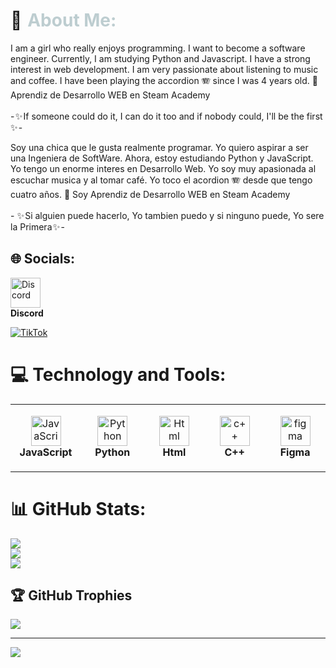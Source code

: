 # 🐇  <span style="color:#bdcdd0">About Me: </span>
I am a girl who really enjoys programming. I want to become a software engineer. Currently, I am studying Python and Javascript. I have a strong interest in web development. I am very passionate about listening to music and coffee. I have been playing the accordion 🪗 since I was 4 years old. 👯 Aprendiz de Desarrollo WEB en Steam Academy<br><br>- ✨ If someone could do it, I can do it too and if nobody could, I'll be the first ✨ -

Soy una chica que le gusta realmente programar. Yo quiero aspirar a ser una Ingeniera de SoftWare. Ahora, estoy estudiando Python y JavaScript. Yo tengo un enorme interes en Desarrollo Web. Yo soy muy apasionada al escuchar musica y al tomar café. Yo toco el acordion 🪗 desde que tengo cuatro años. 👯 Soy Aprendiz de Desarrollo WEB en Steam Academy<br><br>- ✨ Si alguien puede hacerlo, Yo tambien puedo y si ninguno puede, Yo sere la Primera ✨ -

## 🌐 Socials:

<td align="center" height="108" width="108">
      <a target="_blank" rel="noopener noreferrer nofollow" href="https://discord.gg/euphojk.97"><img src="https://seeklogo.com//images/D/discord-logo-134E148657-seeklogo.com.png" width="48" height="48" alt="Discord" data-canonical-src="https://cdn.jsdelivr.net/gh/devicons/devicon/icons/discord/discord-original.svg" style="max-width: 100%;"></a>
      <br><strong>Discord</strong>
    </td>
    
[![TikTok](https://img.shields.io/badge/TikTok-%23000000.svg?logo=TikTok&logoColor=white)](https://tiktok.com/@euphojk.97)

# 💻 Technology and Tools:
<table>
  <tbody><tr>
    <td align="center" height="108" width="108">
      <a target="_blank" rel="noopener noreferrer nofollow" href="https://camo.githubusercontent.com/46ac88a13cc39ca3d9b036704cd1f4d608248c582ae5427f59af62a19c47e4e7/68747470733a2f2f6c6f676f646f776e6c6f61642e6f72672f77702d636f6e74656e742f75706c6f6164732f323032322f30342f6a6176617363726970742d6c6f676f2d312e706e67"><img src="https://camo.githubusercontent.com/46ac88a13cc39ca3d9b036704cd1f4d608248c582ae5427f59af62a19c47e4e7/68747470733a2f2f6c6f676f646f776e6c6f61642e6f72672f77702d636f6e74656e742f75706c6f6164732f323032322f30342f6a6176617363726970742d6c6f676f2d312e706e67" width="48" height="48" alt="JavaScript" data-canonical-src="https://logodownload.org/wp-content/uploads/2022/04/javascript-logo-1.png" style="max-width: 100%;"></a>
      <br>
      <strong>JavaScript</strong>
    <td align="center" height="108" width="108">
      <a target="_blank" rel="noopener noreferrer nofollow" href="https://camo.githubusercontent.com/dd8b0601cdfefe534a6a26f4c29c7f8a5fcfc315002655f519c73121f7bad8bc/68747470733a2f2f63646e2e6a7364656c6976722e6e65742f67682f64657669636f6e732f64657669636f6e2f69636f6e732f707974686f6e2f707974686f6e2d6f726967696e616c2e737667"><img src="https://camo.githubusercontent.com/dd8b0601cdfefe534a6a26f4c29c7f8a5fcfc315002655f519c73121f7bad8bc/68747470733a2f2f63646e2e6a7364656c6976722e6e65742f67682f64657669636f6e732f64657669636f6e2f69636f6e732f707974686f6e2f707974686f6e2d6f726967696e616c2e737667" width="48" height="48" alt="Python" data-canonical-src="https://cdn.jsdelivr.net/gh/devicons/devicon/icons/python/python-original.svg" style="max-width: 100%;"></a>
      <br><strong>Python</strong>
    </td>
    
  <td align="center" height="108" width="108">
      <a target="_blank" rel="noopener noreferrer nofollow" href="https://camo.githubusercontent.com/dd8b0601cdfefe534a6a26f4c29c7f8a5fcfc315002655f519c73121f7bad8bc/68747470733a2f2f63646e2e6a7364656c6976722e6e65742f67682f64657669636f6e732f64657669636f6e2f69636f6e732f707974686f6e2f707974686f6e2d6f726967696e616c2e737667"><img 
src="https://www.cdnlogo.com/logos/h/84/html.svg" width="48" height="48" alt="Html" data-canonical-src="https://cdn.jsdelivr.net/gh/devicons/devicon/icons/html/html-original.svg" style="max-width: 100%;"></a>
      <br><strong>Html</strong>
    </td>
    <td align="center" height="108" width="108">
      <a target="_blank" rel="noopener noreferrer nofollow" href="https://camo.githubusercontent.com/99a16669d62a8eb5383003846946cce0b7bd335bd39cf7e45310aff1072df51d/68747470733a2f2f75706c6f61642e77696b696d656469612e6f72672f77696b6970656469612f636f6d6d6f6e732f7468756d622f312f31382f49534f5f432532422532425f4c6f676f2e7376672f38303070782d49534f5f432532422532425f4c6f676f2e7376672e706e67"><img src="https://camo.githubusercontent.com/99a16669d62a8eb5383003846946cce0b7bd335bd39cf7e45310aff1072df51d/68747470733a2f2f75706c6f61642e77696b696d656469612e6f72672f77696b6970656469612f636f6d6d6f6e732f7468756d622f312f31382f49534f5f432532422532425f4c6f676f2e7376672f38303070782d49534f5f432532422532425f4c6f676f2e7376672e706e67" width="48" height="48" alt="c++" data-canonical-src="https://upload.wikimedia.org/wikipedia/commons/thumb/1/18/ISO_C%2B%2B_Logo.svg/800px-ISO_C%2B%2B_Logo.svg.png" style="max-width: 100%;"></a>
      <br><strong>C++</strong>
    </td>
    <td align="center" height="108" width="108">
      <a target="_blank" rel="noopener noreferrer nofollow" href="https://camo.githubusercontent.com/961f17745af8dad4571761c9a28b08a1faf612a25067e019d7b54ce3d40c5841/68747470733a2f2f75706c6f61642e77696b696d656469612e6f72672f77696b6970656469612f636f6d6d6f6e732f332f33332f4669676d612d6c6f676f2e737667"><img src="https://camo.githubusercontent.com/961f17745af8dad4571761c9a28b08a1faf612a25067e019d7b54ce3d40c5841/68747470733a2f2f75706c6f61642e77696b696d656469612e6f72672f77696b6970656469612f636f6d6d6f6e732f332f33332f4669676d612d6c6f676f2e737667" width="48" height="48" alt="figma" data-canonical-src="https://upload.wikimedia.org/wikipedia/commons/3/33/Figma-logo.svg" style="max-width: 100%;"></a>
      <br><strong>Figma</strong>
    </td>   
  </tr>
</tbody></table>


# 📊 GitHub Stats:
![](https://github-readme-stats.vercel.app/api?username=euphojk97&theme=radical&hide_border=false&include_all_commits=false&count_private=false)<br/>
![](https://github-readme-streak-stats.herokuapp.com/?user=euphojk97&theme=radical&hide_border=false)<br/>
![](https://github-readme-stats.vercel.app/api/top-langs/?username=euphojk97&theme=radical&hide_border=false&include_all_commits=false&count_private=false&layout=compact)

## 🏆 GitHub Trophies
![](https://github-profile-trophy.vercel.app/?username=euphojk.97&theme=radical&no-frame=false&no-bg=false&margin-w=4)

---
[![](https://visitcount.itsvg.in/api?id=Ivannita&label=Profile%20Views&icon=2&pretty=true)](https://visitcount.itsvg.in)

<!-- Proudly created with GPRM ( https://gprm.itsvg.in ) -->


